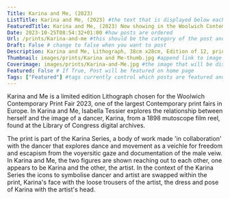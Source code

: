 ```yaml
---
Title: Karina and Me, (2023)
ListTitle: Karina and Me, (2023) #the text that is displayed below each post on the list pages
FeaturedTitle: Karina and Me, (2023) Now showing in the Woolwich Contemporary Print Fair 2023 curated hang on from the 26th-29th October #the text that is displayed below each post on the list pages
Date: 2023-10-25T08:54:32+01:00 #how posts are ordered 
Url: /prints/Karina-and-me #this should be the category of the post and then the file name e.g. /print/printfilename
Draft: False # change to false when you want to post
Description: Karina and Me, Lithograph, 38cm x28cm, Edition of 12, printed at Hole Editions (2023).     #Description of the post
Thumbnail: images/prints/Karina and Me-thumb.jpg #append link to image that will be shown on the list page
Coverimage: images/prints/Karina-and-Me.jpg #the image that will be displayed at the top of the post
Featured: False # If True, Post will be featured on home page
Tags: ["Featured"] #tags currently control which posts are featured and what prints are available to buy, add more by adding a comma to the latest tag
---
```


Karina and Me is a limited edition Lithograph chosen for the Woolwich Contemporary Print Fair 2023, one of the largest Contemporary print fairs in Europe. In Karina and Me, Isabella Tessier explores the relationship between herself and the image of a dancer, Karina, from a 1898 mutoscope film reel, found at the Library of Congress digital archives.

 The print is part of the Karina Series, a body of work made 'in collaboration' with the dancer that explores dance and movement as a veichle for freedom and escapism from the voyersitic gaze and documentation of the male veiw. In Karina and Me, the two figures are shown reaching out to each other, one appears to be Karina and the other, the artist. In the context of the Karina Series the icons to symbolise dancer and artist are swapped within the print, Karina's face with the loose trousers of the artist, the dress and pose of Karina with the artist's head.

<!----
    Guide for basic text formatting if needed (italics, headings etc): https://www.markdownguide.org/basic-syntax/

    ![This is where the alt text goes (image description)](https://isabellatessier.co.uk/images/exhibitions/venice%20biennale/exhibition%20and%20talk/2-Cover-image.jpg <- link to the image)
    This is where to put the caption for the image
>

